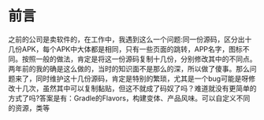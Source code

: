# 前言

之前的公司是卖软件的，在工作中，我遇到这么一个问题:同一份源码，区分出十几份APK，每个APK中大体都是相同，只有一些页面的跳转，APP名字，图标不同。按照一般的做法，肯定是将这一份源码复制十几份，分别修改其中的不同点。两年前的我的确是这么做的，当时的知识面不是那么的深，所以做了傻事。那么问题来了，同时维护这十几份源码，肯定是特别的繁琐，尤其是一个bug可能是呀修改十几次，虽然其中可以复制黏贴，但这不就成了码奴了吗？难道就没有更简单的方式了吗?答案是有：Gradle的Flavors，构建变体、产品风味。可以自定义不同的资源，类等

